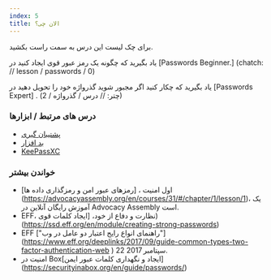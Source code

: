 ```yaml
---
index: 5
title: الان چی؟
---
```

برای چک لیست این درس به سمت راست بکشید.

یاد بگیرید که چگونه یک رمز عبور قوی ایجاد کنید در [Passwords Beginner.]  (chatch: // lesson / passwords / 0)

یاد بگیرید که چکار کنید اگر مجبور شوید گذرواژه خود را تحویل دهید در [Passwords Expert] . (چتر: // درس / گذرواژه / 2)

### درس های مرتبط / ابزارها

*   [پشتیبان گیری](umbrella://information/backing-up)
*   [بد افزار](umbrella://information/malware)
*   [KeePassXC](umbrella://tools/encryption/s_keepassxc.md)

### خواندن بیشتر

* اول امنیت ، [رمزهای عبور امن و رمزگذاری داده ها] (https://advocacyassembly.org/en/courses/31/#/chapter/1/lesson/1)، یک آموزش رایگان آنلاین در Advocacy Assembly است.
* EFF، نظارت و دفاع از خود، [ایجاد کلمات قوی) (https://ssd.eff.org/en/module/creating-strong-passwords)
* EFF ["راهنمای انواع رایج اعتبار دو عامل در وب"] (https://www.eff.org/deeplinks/2017/09/guide-common-types-two-factor-authentication-web ) 22 سپتامبر 2017.
* امنیت در Box[ایجاد و نگهداری کلمات عبور ایمن] (https://securityinabox.org/en/guide/passwords/)